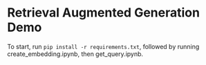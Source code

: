 # Retrieval Augmented Generation Demo

To start, run `pip install -r requirements.txt`, followed by running create_embedding.ipynb, then get_query.ipynb.

